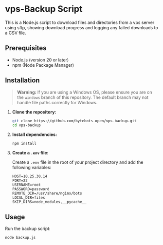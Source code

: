 # vps-Backup Script

This is a Node.js script to download files and directories from a vps server using sftp, showing download progress and logging any failed downloads to a CSV file.

## Prerequisites

- Node.js (version 20 or later)
- npm (Node Package Manager)

## Installation

> **Warning:** If you are using a Windows OS, please ensure you are on the `windows` branch of this repository. The default branch may not handle file paths correctly for Windows.

1. **Clone the repository:**

    ```bash
    git clone https://github.com/bytebots-open/vps-backup.git
    cd vps-backup
    ```

2. **Install dependencies:**

    ```bash
    npm install
    ```

3. **Create a `.env` file:**

    Create a `.env` file in the root of your project directory and add the following variables:

    ```env
    HOST=10.25.30.14
    PORT=22
    USERNAME=root
    PASSWORD=password
    REMOTE_DIR=/usr/share/nginx/bots
    LOCAL_DIR=files
    SKIP_DIRS=node_modules,__pycache__
    ```


## Usage

Run the backup script:

```bash
node backup.js

